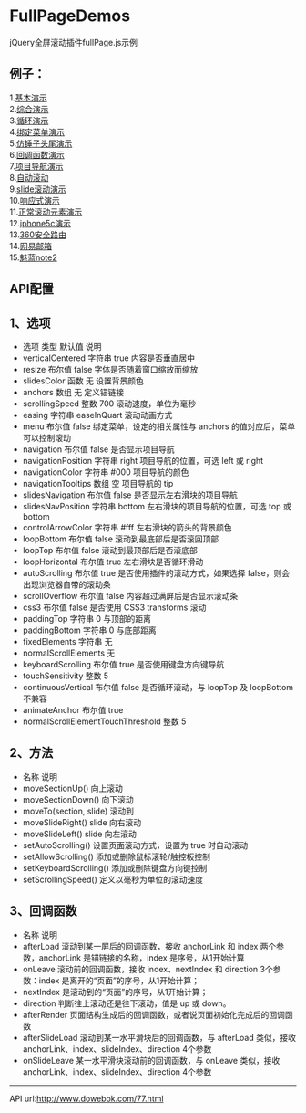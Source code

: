 # FullPageDemos
jQuery全屏滚动插件fullPage.js示例  

例子：  
---------------  
1.[基本演示](http://yanliangnh.github.io/FullPageDemos/index_基本演示.html)  
2.[综合演示](http://yanliangnh.github.io/FullPageDemos/test0_综合.html)  
3.[循环演示](http://yanliangnh.github.io/FullPageDemos/test1_循环演示.html)  
4.[绑定菜单演示](http://yanliangnh.github.io/FullPageDemos/test2_绑定菜单演示.html)  
5.[仿锤子头尾演示](http://yanliangnh.github.io/FullPageDemos/test3_仿锤子头尾.html)  
6.[回调函数演示](http://yanliangnh.github.io/FullPageDemos/test4_回调函数演示.html)  
7.[项目导航演示](http://yanliangnh.github.io/FullPageDemos/test5_项目导航演示.html)  
8.[自动滚动](http://yanliangnh.github.io/FullPageDemos/test6_自动滚动.html)  
9.[slide滚动演示](http://yanliangnh.github.io/FullPageDemos/test7_slide自动滚动.html)  
10.[响应式演示](http://yanliangnh.github.io/FullPageDemos/test8_响应式.html)  
11.[正常滚动元素演示](http://yanliangnh.github.io/FullPageDemos/test9_正常滚动的元素.html)  
12.[iphone5c演示](http://yanliangnh.github.io/FullPageDemos/test10_iPhone5c演示.html)  
13.[360安全路由](http://yanliangnh.github.io/FullPageDemos/test11_360安全路由.html)  
14.[网易邮箱](http://yanliangnh.github.io/FullPageDemos/test12_网易邮箱.html)  
15.[魅蓝note2](http://yanliangnh.github.io/FullPageDemos/test13_魅蓝note2.html)  

API配置
---------------
1、选项
---------------
- 选项	类型	默认值	说明
- verticalCentered	字符串	true	内容是否垂直居中
- resize	布尔值	false	字体是否随着窗口缩放而缩放
- slidesColor	函数	无	设置背景颜色
- anchors	数组	无	定义锚链接
- scrollingSpeed	整数	700	滚动速度，单位为毫秒
- easing	字符串	easeInQuart	滚动动画方式
- menu	布尔值	false	绑定菜单，设定的相关属性与 anchors 的值对应后，菜单可以控制滚动
- navigation	布尔值	false	是否显示项目导航
- navigationPosition	字符串	right	项目导航的位置，可选 left 或 right
- navigationColor	字符串	#000	项目导航的颜色
- navigationTooltips	数组	空	项目导航的 tip
- slidesNavigation	布尔值	false	是否显示左右滑块的项目导航
- slidesNavPosition	字符串	bottom	左右滑块的项目导航的位置，可选 top 或 bottom
- controlArrowColor	字符串	#fff	左右滑块的箭头的背景颜色
- loopBottom	布尔值	false	滚动到最底部后是否滚回顶部
- loopTop	布尔值	false	滚动到最顶部后是否滚底部
- loopHorizontal	布尔值	true	左右滑块是否循环滑动
- autoScrolling	布尔值	true	是否使用插件的滚动方式，如果选择 false，则会出现浏览器自带的滚动条
- scrollOverflow	布尔值	false	内容超过满屏后是否显示滚动条
- css3	布尔值	false	是否使用 CSS3 transforms 滚动
- paddingTop	字符串	0	与顶部的距离
- paddingBottom	字符串	0	与底部距离
- fixedElements	字符串	无	
- normalScrollElements		无	
- keyboardScrolling	布尔值	true	是否使用键盘方向键导航
- touchSensitivity	整数	5	
- continuousVertical	布尔值	false	是否循环滚动，与 loopTop 及 loopBottom 不兼容
- animateAnchor	布尔值	true	
- normalScrollElementTouchThreshold	整数	5	

2、方法
---------------
- 名称	说明
- moveSectionUp()	向上滚动
- moveSectionDown()	向下滚动
- moveTo(section, slide)	滚动到
- moveSlideRight()	slide 向右滚动
- moveSlideLeft()	slide 向左滚动
- setAutoScrolling()	设置页面滚动方式，设置为 true 时自动滚动
- setAllowScrolling()	添加或删除鼠标滚轮/触控板控制
- setKeyboardScrolling()	添加或删除键盘方向键控制
- setScrollingSpeed()	定义以毫秒为单位的滚动速度

3、回调函数
---------------
- 名称	说明
- afterLoad	滚动到某一屏后的回调函数，接收 anchorLink 和 index 两个参数，anchorLink 是锚链接的名称，index 是序号，从1开始计算
- onLeave	滚动前的回调函数，接收 index、nextIndex 和 direction 3个参数：index 是离开的“页面”的序号，从1开始计算；
- nextIndex 是滚动到的“页面”的序号，从1开始计算；
- direction 判断往上滚动还是往下滚动，值是 up 或 down。
- afterRender	页面结构生成后的回调函数，或者说页面初始化完成后的回调函数
- afterSlideLoad	滚动到某一水平滑块后的回调函数，与 afterLoad 类似，接收 anchorLink、index、slideIndex、direction 4个参数
- onSlideLeave	某一水平滑块滚动前的回调函数，与 onLeave 类似，接收 anchorLink、index、slideIndex、direction 4个参数

---------------
API url:http://www.dowebok.com/77.html